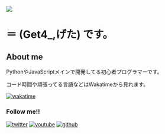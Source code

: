 ![](https://typograssy.deno.dev/api?text=Welcome%20@Getta4_!!)
# **＝ (Get4_,げた)** です。 #

## About me ##

PythonやJavaScriptメインで開発してる初心者プログラマーです。

コード時間や頑張ってる言語などはWakatimeから見れます。

[![wakatime](https://wakatime.com/badge/user/be6dbf3e-4d04-4ceb-981a-b683c45b90c0.svg)](https://wakatime.com/@be6dbf3e-4d04-4ceb-981a-b683c45b90c0)

### Follow me!! ###
[![twitter](https://badgen.net/badge/icon/Twitter?icon=twitter&label)](https://twitter.com/Get4_)
[![youtube](https://badgen.net/badge/icon/YouTube?icon=chrome&label&color=red)](https://youtube.com/@Getq_)
[![github](https://badgen.net/badge/icon/Github?icon=github&label&color=black)](https://github.com/Getta4)

<!--
**Getta4/Getta4** is a ✨ _special_ ✨ repository because its `README.md` (this file) appears on your GitHub profile.

Here are some ideas to get you started:

- 🔭 I’m currently working on ...
- 🌱 I’m currently learning ...
- 👯 I’m looking to collaborate on ...
- 🤔 I’m looking for help with ...
- 💬 Ask me about ...
- 📫 How to reach me: ...
- 😄 Pronouns: ...
- ⚡ Fun fact: ...
-->
